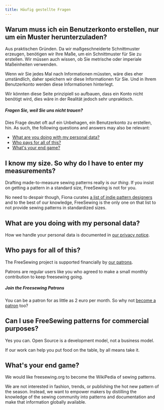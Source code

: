 ```yaml
---
title: Häufig gestellte Fragen
---
```


## Warum muss ich ein Benutzerkonto erstellen, nur um ein Muster herunterzuladen?

Aus praktischen Gründen. Da wir maßgeschneiderte Schnittmuster erzeugen, benötigen wir Ihre Maße, um ein Schnittmuster für Sie zu erstellen. Wir müssen auch wissen, ob Sie metrische oder imperiale Maßeinheiten verwenden.

Wenn wir Sie jedes Mal nach Informationen müssten, wäre dies eher umständlich, daher speichern wir diese Informationen für Sie. Und in Ihrem Benutzerkonto werden diese Informationen hinterlegt.

Wir könnten diese Seite prinzipiell so aufbauen, dass ein Konto nicht benötigt wird, dies wäre in der Realität jedoch sehr unpraktisch.

<Note>

##### Fragen Sie, weil Sie uns nicht trauen?

Dies Frage deutet oft auf ein Unbehagen, ein Benutzerkonto zu erstellen, hin. As such, the following questions and answers may also be relevant:

 - [What are you doing with my personal data?](#what-are-you-doing-with-my-personal-data)
 - [Who pays for all of this?](#who-pays-for-all-of-this)
 - [What's your end game?](#whats-your-end-game)

</Note>

## I know my size. So why do I have to enter my measurements?

Drafting made-to-measure sewing patterns really is *our thing*. If you insist on getting a pattern in a standard size, FreeSewing is not for you.

No need to despair though, Fiona curates [a list of indie pattern designers](https://chainstitcher.blogspot.com/p/about-blog.html) and to the best of our knowledge, FreeSewing is the only one on that list to not provide sewing patterns in standardized sizes.

## What are you doing with my personal data?

How we handle your personal data is documented in [our privacy notice](/docs/about/privacy/).

## Who pays for all of this?

The FreeSewing project is supported financially by [our patrons](/patrons).

Patrons are regular users like you who agreed to make a small monthly contribution to keep freesewing going.

<Note>

##### Join the Freesewing Patrons
You can be a patron for as little as 2 euro per month. So why not 
[become a patron](/patrons/join) too?

</Note>

## Can I use FreeSewing patterns for commercial purposes?

Yes you can. Open Source is a development model, not a business model.

If our work can help you put food on the table, by all means take it.

## What's your end game?

We would like freesewing.org to become the WikiPedia of sewing patterns.

We are not interested in fashion, trends, or publishing the hot new pattern of the season. Instead, we want to empower makers by distilling the knowledge of the sewing community into patterns and documentation and make that information globally available. 
